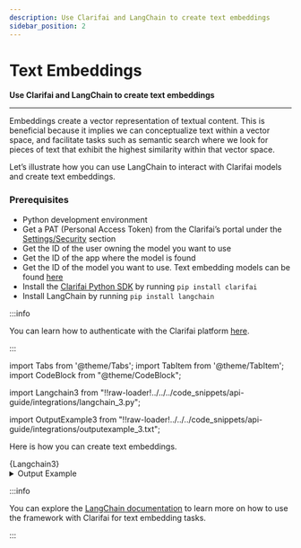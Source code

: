 ```yaml
---
description: Use Clarifai and LangChain to create text embeddings
sidebar_position: 2
---
```


# Text Embeddings

**Use Clarifai and LangChain to create text embeddings**
<hr />

Embeddings create a vector representation of textual content. This is beneficial because it implies we can conceptualize text within a vector space, and facilitate tasks such as semantic search where we look for pieces of text that exhibit the highest similarity within that vector space. 

Let’s illustrate how you can use LangChain to interact with Clarifai models and create text embeddings. 

### Prerequisites

- Python development environment
- Get a PAT (Personal Access Token) from the Clarifai’s portal under the [Settings/Security](https://clarifai.com/settings/security) section
- Get the ID of the user owning the model you want to use
- Get the ID of the app where the model is found
- Get the ID of the model you want to use. Text embedding models can be found [here](https://clarifai.com/explore/models?page=1&perPage=24&filterData=%5B%7B%22field%22%3A%22model_type_id%22%2C%22value%22%3A%5B%22text-embedder%22%5D%7D%5D)
- Install the [Clarifai Python SDK](https://docs.clarifai.com/python-sdk/sdk-overview) by running `pip install clarifai`
- Install LangChain by running `pip install langchain`

:::info

You can learn how to authenticate with the Clarifai platform [here](https://docs.clarifai.com/clarifai-basics/authentication/personal-access-tokens).

:::
  
import Tabs from '@theme/Tabs';
import TabItem from '@theme/TabItem';
import CodeBlock from "@theme/CodeBlock";

import Langchain3 from "!!raw-loader!../../../code_snippets/api-guide/integrations/langchain_3.py";

import OutputExample3 from "!!raw-loader!../../../code_snippets/api-guide/integrations/outputexample_3.txt";

Here is how you can create text embeddings.

<Tabs>
<TabItem value="python" label="Python">
    <CodeBlock className="language-python">{Langchain3}</CodeBlock>
</TabItem>

</Tabs>

<details>
  <summary>Output Example</summary>
    <CodeBlock className="language-text">{OutputExample3}</CodeBlock>
</details>

:::info

You can explore the [LangChain documentation](https://api.python.langchain.com/en/latest/embeddings/langchain.embeddings.clarifai.ClarifaiEmbeddings.html#langchain.embeddings.clarifai.ClarifaiEmbeddings) to learn more on how to use the framework with Clarifai for text embedding tasks.

:::
